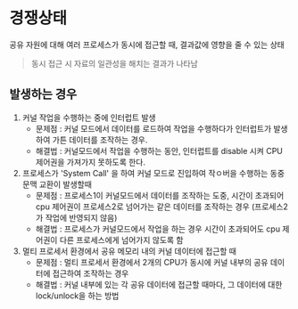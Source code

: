 # 경쟁상태

공유 자원에 대해 여러 프로세스가 동시에 접근할 때, 결과값에 영향을 줄 수 있는 상태

> 동시 접근 시 자료의 일관성을 해치는 결과가 나타남

## 발생하는 경우

1. 커널 작업을 수행하는 중에 인터럽트 발생
   - 문제점 : 커널 모드에서 데이터를 로드하여 작업을 수행하다가 인터럽트가 발생하여 가튼 데이터를 조작하는 경우.
   - 해결법 : 커널모드에서 작업을 수행하는 동안, 인터럽트를 disable 시켜 CPU 제어권을 가져가지 못하도록 한다.
2. 프로세스가 'System Call' 을 하여 커널 모드로 진입하여 작ㅇ버을 수행하는 동중 문맥 교환이 발생할때
   - 문제점 : 프로세스1이 커널모드에서 데이터를 조작하는 도중, 시간이 초과되어 cpu 제어권이 프로세스2로 넘어가는 같은 데이터를 조작하는 경우 (프로세스2가 작업에 반영되지 않음)
   - 해결법 : 프로세스가 커널모드에서 작업을 하는 경우 시간이 초과되어도 cpu 제어권이 다른 프로세스에게 넘어가지 않도록 함
3. 멀티 프로세서 환경에서 공유 메모리 내의 커널 데이터에 접근할 때
   - 문제점 : 멀티 프로세서 환경에서 2개의 CPU가 동시에 커널 내부의 공유 데이터에 접근하여 조작하는 경우
   - 해결법 : 커널 내부에 있는 각 공유 데이터에 접근할 때마다, 그 데이터에 대한 lock/unlock을 하는 방법
